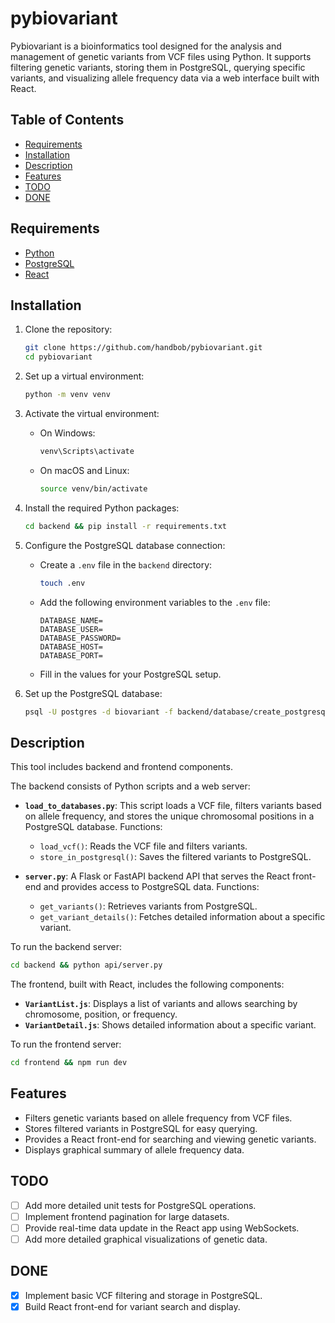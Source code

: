 # pybiovariant

Pybiovariant is a bioinformatics tool designed for the analysis and management of genetic variants from VCF files using Python. It supports filtering genetic variants, storing them in PostgreSQL, querying specific variants, and visualizing allele frequency data via a web interface built with React.

## Table of Contents

- [Requirements](#requirements)
- [Installation](#installation)
- [Description](#description)
- [Features](#features)
- [TODO](#todo)
- [DONE](#done)

## Requirements

- [Python](https://www.python.org/)
- [PostgreSQL](https://www.postgresql.org/)
- [React](https://reactjs.org/)

## Installation

1. Clone the repository:
    ```bash
    git clone https://github.com/handbob/pybiovariant.git
    cd pybiovariant
    ```

2. Set up a virtual environment:
    ```bash
    python -m venv venv
    ```

3. Activate the virtual environment:

    - On Windows:
      ```bash
      venv\Scripts\activate
      ```
    - On macOS and Linux:
      ```bash
      source venv/bin/activate
      ```

4. Install the required Python packages:
    ```bash
    cd backend && pip install -r requirements.txt
    ```

5. Configure the PostgreSQL database connection:
   - Create a `.env` file in the `backend` directory:
     ```bash
     touch .env
     ```
   - Add the following environment variables to the `.env` file:
     ```env
     DATABASE_NAME=
     DATABASE_USER=
     DATABASE_PASSWORD=
     DATABASE_HOST=
     DATABASE_PORT=
     ```
   - Fill in the values for your PostgreSQL setup.

6. Set up the PostgreSQL database:
    ```bash
    psql -U postgres -d biovariant -f backend/database/create_postgresql_tables.sql
    ```

## Description

This tool includes backend and frontend components.

The backend consists of Python scripts and a web server:

- **`load_to_databases.py`**: This script loads a VCF file, filters variants based on allele frequency, and stores the unique chromosomal positions in a PostgreSQL database. Functions:
  - `load_vcf()`: Reads the VCF file and filters variants.
  - `store_in_postgresql()`: Saves the filtered variants to PostgreSQL.

- **`server.py`**: A Flask or FastAPI backend API that serves the React front-end and provides access to PostgreSQL data. Functions:
  - `get_variants()`: Retrieves variants from PostgreSQL.
  - `get_variant_details()`: Fetches detailed information about a specific variant.

To run the backend server:
```bash
cd backend && python api/server.py
```

The frontend, built with React, includes the following components:

- **`VariantList.js`**: Displays a list of variants and allows searching by chromosome, position, or frequency.
- **`VariantDetail.js`**: Shows detailed information about a specific variant.

To run the frontend server:
```bash
cd frontend && npm run dev
```

## Features

- Filters genetic variants based on allele frequency from VCF files.
- Stores filtered variants in PostgreSQL for easy querying.
- Provides a React front-end for searching and viewing genetic variants.
- Displays graphical summary of allele frequency data.

## TODO

- [ ] Add more detailed unit tests for PostgreSQL operations.
- [ ] Implement frontend pagination for large datasets.
- [ ] Provide real-time data update in the React app using WebSockets.
- [ ] Add more detailed graphical visualizations of genetic data.

## DONE

- [x] Implement basic VCF filtering and storage in PostgreSQL.
- [x] Build React front-end for variant search and display.
